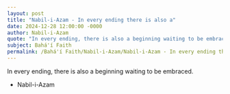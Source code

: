 ```yaml
---
layout: post
title: "Nabil-i-Azam - In every ending there is also a"
date: 2024-12-28 12:00:00 -0000
author: Nabil-i-Azam
quote: "In every ending, there is also a beginning waiting to be embraced."
subject: Bahá'í Faith
permalink: /Bahá'í Faith/Nabil-i-Azam/Nabil-i-Azam - In every ending there is also a
---
```


In every ending, there is also a beginning waiting to be embraced.

- Nabil-i-Azam
